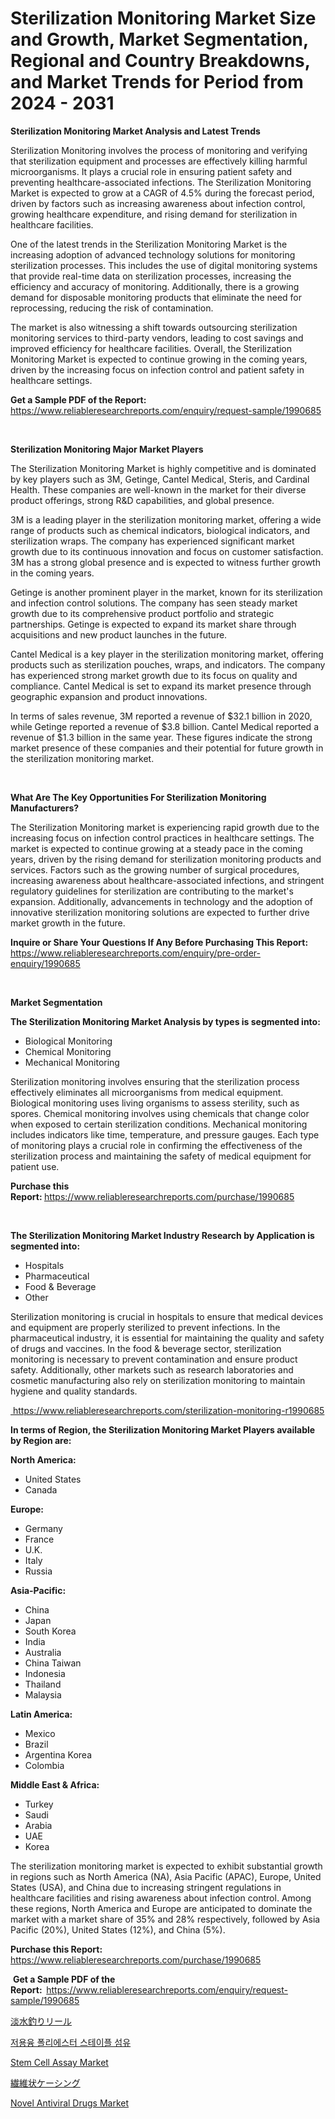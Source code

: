 <p><h1>Sterilization Monitoring Market Size and Growth, Market Segmentation, Regional and Country Breakdowns, and Market Trends for Period from 2024 -  2031</h1></p><p><strong>Sterilization Monitoring Market Analysis and Latest Trends</strong></p>
<p><p>Sterilization Monitoring involves the process of monitoring and verifying that sterilization equipment and processes are effectively killing harmful microorganisms. It plays a crucial role in ensuring patient safety and preventing healthcare-associated infections. The Sterilization Monitoring Market is expected to grow at a CAGR of 4.5% during the forecast period, driven by factors such as increasing awareness about infection control, growing healthcare expenditure, and rising demand for sterilization in healthcare facilities. </p><p>One of the latest trends in the Sterilization Monitoring Market is the increasing adoption of advanced technology solutions for monitoring sterilization processes. This includes the use of digital monitoring systems that provide real-time data on sterilization processes, increasing the efficiency and accuracy of monitoring. Additionally, there is a growing demand for disposable monitoring products that eliminate the need for reprocessing, reducing the risk of contamination.</p><p>The market is also witnessing a shift towards outsourcing sterilization monitoring services to third-party vendors, leading to cost savings and improved efficiency for healthcare facilities. Overall, the Sterilization Monitoring Market is expected to continue growing in the coming years, driven by the increasing focus on infection control and patient safety in healthcare settings.</p></p>
<p><strong>Get a Sample PDF of the Report:&nbsp;</strong> <a href="https://www.reliableresearchreports.com/enquiry/request-sample/1990685">https://www.reliableresearchreports.com/enquiry/request-sample/1990685</a></p>
<p>&nbsp;</p>
<p><strong>Sterilization Monitoring Major Market Players</strong></p>
<p><p>The Sterilization Monitoring Market is highly competitive and is dominated by key players such as 3M, Getinge, Cantel Medical, Steris, and Cardinal Health. These companies are well-known in the market for their diverse product offerings, strong R&D capabilities, and global presence.</p><p>3M is a leading player in the sterilization monitoring market, offering a wide range of products such as chemical indicators, biological indicators, and sterilization wraps. The company has experienced significant market growth due to its continuous innovation and focus on customer satisfaction. 3M has a strong global presence and is expected to witness further growth in the coming years.</p><p>Getinge is another prominent player in the market, known for its sterilization and infection control solutions. The company has seen steady market growth due to its comprehensive product portfolio and strategic partnerships. Getinge is expected to expand its market share through acquisitions and new product launches in the future.</p><p>Cantel Medical is a key player in the sterilization monitoring market, offering products such as sterilization pouches, wraps, and indicators. The company has experienced strong market growth due to its focus on quality and compliance. Cantel Medical is set to expand its market presence through geographic expansion and product innovations.</p><p>In terms of sales revenue, 3M reported a revenue of $32.1 billion in 2020, while Getinge reported a revenue of $3.8 billion. Cantel Medical reported a revenue of $1.3 billion in the same year. These figures indicate the strong market presence of these companies and their potential for future growth in the sterilization monitoring market.</p></p>
<p>&nbsp;</p>
<p><strong>What Are The Key Opportunities For Sterilization Monitoring Manufacturers?</strong></p>
<p><p>The Sterilization Monitoring market is experiencing rapid growth due to the increasing focus on infection control practices in healthcare settings. The market is expected to continue growing at a steady pace in the coming years, driven by the rising demand for sterilization monitoring products and services. Factors such as the growing number of surgical procedures, increasing awareness about healthcare-associated infections, and stringent regulatory guidelines for sterilization are contributing to the market's expansion. Additionally, advancements in technology and the adoption of innovative sterilization monitoring solutions are expected to further drive market growth in the future.</p></p>
<p><strong>Inquire or Share Your Questions If Any Before Purchasing This Report:</strong> <a href="https://www.reliableresearchreports.com/enquiry/pre-order-enquiry/1990685">https://www.reliableresearchreports.com/enquiry/pre-order-enquiry/1990685</a></p>
<p>&nbsp;</p>
<p><strong>Market Segmentation</strong></p>
<p><strong>The Sterilization Monitoring Market Analysis by types is segmented into:</strong></p>
<p><ul><li>Biological Monitoring</li><li>Chemical Monitoring</li><li>Mechanical Monitoring</li></ul></p>
<p><p>Sterilization monitoring involves ensuring that the sterilization process effectively eliminates all microorganisms from medical equipment. Biological monitoring uses living organisms to assess sterility, such as spores. Chemical monitoring involves using chemicals that change color when exposed to certain sterilization conditions. Mechanical monitoring includes indicators like time, temperature, and pressure gauges. Each type of monitoring plays a crucial role in confirming the effectiveness of the sterilization process and maintaining the safety of medical equipment for patient use.</p></p>
<p><strong>Purchase this Report:&nbsp;</strong><a href="https://www.reliableresearchreports.com/purchase/1990685">https://www.reliableresearchreports.com/purchase/1990685</a></p>
<p>&nbsp;</p>
<p><strong>The Sterilization Monitoring Market Industry Research by Application is segmented into:</strong></p>
<p><ul><li>Hospitals</li><li>Pharmaceutical</li><li>Food & Beverage</li><li>Other</li></ul></p>
<p><p>Sterilization monitoring is crucial in hospitals to ensure that medical devices and equipment are properly sterilized to prevent infections. In the pharmaceutical industry, it is essential for maintaining the quality and safety of drugs and vaccines. In the food & beverage sector, sterilization monitoring is necessary to prevent contamination and ensure product safety. Additionally, other markets such as research laboratories and cosmetic manufacturing also rely on sterilization monitoring to maintain hygiene and quality standards.</p></p>
<p><a href="https://www.reliableresearchreports.com/sterilization-monitoring-r1990685">&nbsp;https://www.reliableresearchreports.com/sterilization-monitoring-r1990685</a></p>
<p><strong>In terms of Region, the Sterilization Monitoring Market Players available by Region are:</strong></p>
<p>
    <p> <strong> North America: </strong>
        <ul>
            <li>United States</li>
            <li>Canada</li>
        </ul>
        </p> 
    <p> <strong> Europe: </strong>
        <ul>
            <li>Germany</li>
            <li>France</li>
            <li>U.K.</li>
            <li>Italy</li>
            <li>Russia</li>
        </ul>
        </p> 
    <p> <strong> Asia-Pacific: </strong>
        <ul>
            <li>China</li>
            <li>Japan</li>
            <li>South Korea</li>
            <li>India</li>
            <li>Australia</li>
            <li>China Taiwan</li>
            <li>Indonesia</li>
            <li>Thailand</li>
            <li>Malaysia</li>
        </ul>
        </p> 
    <p> <strong> Latin America: </strong>
        <ul>
            <li>Mexico</li>
            <li>Brazil</li>
            <li>Argentina Korea</li>
            <li>Colombia</li>
        </ul>
        </p> 
    <p> <strong> Middle East & Africa: </strong>
        <ul>
            <li>Turkey</li>
            <li>Saudi</li>
            <li>Arabia</li>
            <li>UAE</li>
            <li>Korea</li>
        </ul>
    </p>
    </p>
<p><p>The sterilization monitoring market is expected to exhibit substantial growth in regions such as North America (NA), Asia Pacific (APAC), Europe, United States (USA), and China due to increasing stringent regulations in healthcare facilities and rising awareness about infection control. Among these regions, North America and Europe are anticipated to dominate the market with a market share of 35% and 28% respectively, followed by Asia Pacific (20%), United States (12%), and China (5%).</p></p>
<p><strong>Purchase this Report: </strong><a href="https://www.reliableresearchreports.com/purchase/1990685">https://www.reliableresearchreports.com/purchase/1990685</a></p>
<p>&nbsp;<strong>Get a Sample PDF of the Report:&nbsp;&nbsp;</strong><a href="https://www.reliableresearchreports.com/enquiry/request-sample/1990685">https://www.reliableresearchreports.com/enquiry/request-sample/1990685</a></p>
<p><strong></strong></p>
<p><p><a href="https://github.com/kegley4963/Market-Research-Report-List-1/blob/main/137382446515.md">淡水釣りリール</a></p><p><a href="https://github.com/wallacBahrtyinger567686/Market-Research-Report-List-1/blob/main/316498742420.md">저용융 폴리에스터 스테이플 섬유</a></p><p><a href="https://github.com/RyleeBauch2023/Market-Research-Report-List-1/blob/main/stem-cell-assay-market.md">Stem Cell Assay Market</a></p><p><a href="https://github.com/FrancoWeber2023/Market-Research-Report-List-1/blob/main/420780946516.md">繊維状ケーシング</a></p><p><a href="https://github.com/Sarissaschmalingtr6fz2739/Market-Research-Report-List-2/blob/main/novel-antiviral-drugs-market.md">Novel Antiviral Drugs Market</a></p></p>